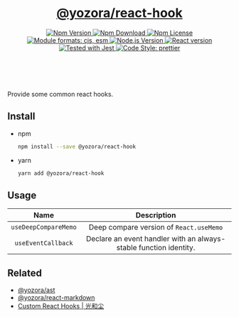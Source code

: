 <header>
  <h1 align="center">
    <a href="https://github.com/yozorajs/yozora-react/tree/release-2.x.x/packages/react-hook#readme">@yozora/react-hook</a>
  </h1>
  <div align="center">
    <a href="https://www.npmjs.com/package/@yozora/react-hook">
      <img
        alt="Npm Version"
        src="https://img.shields.io/npm/v/@yozora/react-hook.svg"
      />
    </a>
    <a href="https://www.npmjs.com/package/@yozora/react-hook">
      <img
        alt="Npm Download"
        src="https://img.shields.io/npm/dm/@yozora/react-hook.svg"
      />
    </a>
    <a href="https://www.npmjs.com/package/@yozora/react-hook">
      <img
        alt="Npm License"
        src="https://img.shields.io/npm/l/@yozora/react-hook.svg"
      />
    </a>
    <a href="#install">
      <img
        alt="Module formats: cjs, esm"
        src="https://img.shields.io/badge/module_formats-cjs%2C%20esm-green.svg"
      />
    </a>
    <a href="https://github.com/nodejs/node">
      <img
        alt="Node.js Version"
        src="https://img.shields.io/node/v/@yozora/react-hook"
      />
    </a>
    <a href="https://github.com/facebook/react">
      <img
        alt="React version"
        src="https://img.shields.io/npm/dependency-version/@yozora/react-hook/peer/react"
      />
    </a>
    <a href="https://github.com/facebook/jest">
      <img
        alt="Tested with Jest"
        src="https://img.shields.io/badge/tested_with-jest-9c465e.svg"
      />
    </a>
    <a href="https://github.com/prettier/prettier">
      <img
        alt="Code Style: prettier"
        src="https://img.shields.io/badge/code_style-prettier-ff69b4.svg?style=flat-square"
      />
    </a>
  </div>
</header>
<br/>

Provide some common react hooks.


## Install

* npm

  ```bash
  npm install --save @yozora/react-hook
  ```

* yarn

  ```bash
  yarn add @yozora/react-hook
  ```


## Usage

Name                      | Description
:------------------------:|:---------------------------------------------:
`useDeepCompareMemo`      | Deep compare version of `React.useMemo`
`useEventCallback`        | Declare an event handler with an always-stable function identity.


## Related

* [@yozora/ast][]
* [@yozora/react-markdown][]
* [Custom React Hooks | 光和尘](https://me.guanghechen.com/post/web/react/hooks/custom/)

[@yozora/ast]: https://www.npmjs.com/package/@yozora/ast#admonition
[@yozora/react-markdown]: https://www.npmjs.com/package/@yozora/react-markdown
